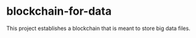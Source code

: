 # blockchain-for-data
This project establishes a blockchain that is meant to store big data files. 
